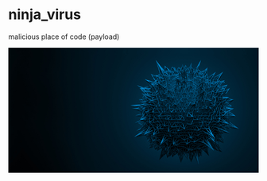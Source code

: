 # ninja_virus
malicious place of code (payload)
<p align="center">
    <img src="https://github.com/Ananya-0306/ninja_virus/blob/main/2020-09-28_Grafiken_Wissensdatenbank_700x350px7.jpg" alt="Do not touch it, Virus is here" />
</p>
